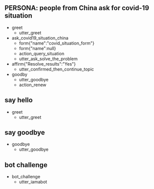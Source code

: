 ## PERSONA: people from China ask for covid-19 situation 
* greet
  - utter_greet
* ask_covid19_situation_china
  - form{"name":"covid_situation_form"}
  - form{"name":null}
  - action_query_situation
  - utter_ask_solve_the_problem
* affirm{"Resolve_results":"Yes"}
  - utter_confirmed_then_continue_topic
* goodby
  - utter_goodbye
  - action_renew


## say hello
* greet
  - utter_greet

## say goodbye
* goodbye
  - utter_goodbye

## bot challenge
* bot_challenge
  - utter_iamabot

